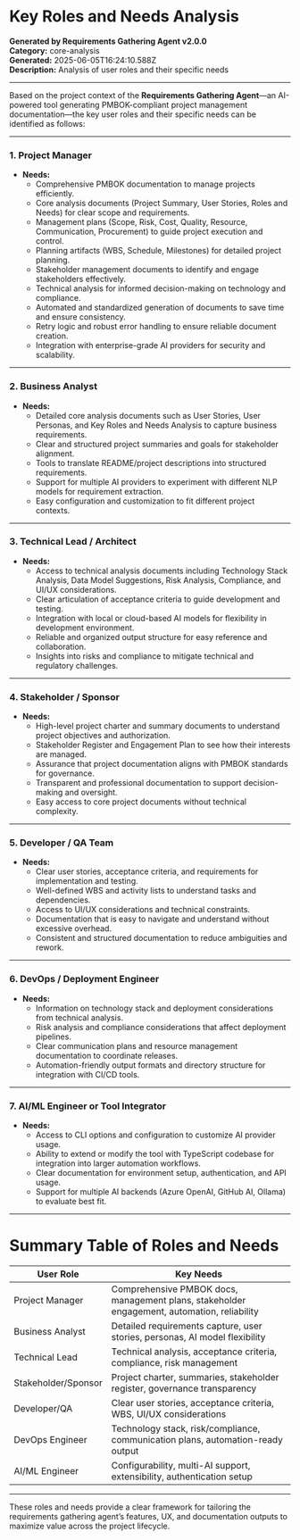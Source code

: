# Key Roles and Needs Analysis

**Generated by Requirements Gathering Agent v2.0.0**  
**Category:** core-analysis  
**Generated:** 2025-06-05T16:24:10.588Z  
**Description:** Analysis of user roles and their specific needs

---

Based on the project context of the **Requirements Gathering Agent**—an AI-powered tool generating PMBOK-compliant project management documentation—the key user roles and their specific needs can be identified as follows:

---

### 1. **Project Manager**
- **Needs:**
  - Comprehensive PMBOK documentation to manage projects efficiently.
  - Core analysis documents (Project Summary, User Stories, Roles and Needs) for clear scope and requirements.
  - Management plans (Scope, Risk, Cost, Quality, Resource, Communication, Procurement) to guide project execution and control.
  - Planning artifacts (WBS, Schedule, Milestones) for detailed project planning.
  - Stakeholder management documents to identify and engage stakeholders effectively.
  - Technical analysis for informed decision-making on technology and compliance.
  - Automated and standardized generation of documents to save time and ensure consistency.
  - Retry logic and robust error handling to ensure reliable document creation.
  - Integration with enterprise-grade AI providers for security and scalability.

---

### 2. **Business Analyst**
- **Needs:**
  - Detailed core analysis documents such as User Stories, User Personas, and Key Roles and Needs Analysis to capture business requirements.
  - Clear and structured project summaries and goals for stakeholder alignment.
  - Tools to translate README/project descriptions into structured requirements.
  - Support for multiple AI providers to experiment with different NLP models for requirement extraction.
  - Easy configuration and customization to fit different project contexts.

---

### 3. **Technical Lead / Architect**
- **Needs:**
  - Access to technical analysis documents including Technology Stack Analysis, Data Model Suggestions, Risk Analysis, Compliance, and UI/UX considerations.
  - Clear articulation of acceptance criteria to guide development and testing.
  - Integration with local or cloud-based AI models for flexibility in development environment.
  - Reliable and organized output structure for easy reference and collaboration.
  - Insights into risks and compliance to mitigate technical and regulatory challenges.

---

### 4. **Stakeholder / Sponsor**
- **Needs:**
  - High-level project charter and summary documents to understand project objectives and authorization.
  - Stakeholder Register and Engagement Plan to see how their interests are managed.
  - Assurance that project documentation aligns with PMBOK standards for governance.
  - Transparent and professional documentation to support decision-making and oversight.
  - Easy access to core project documents without technical complexity.

---

### 5. **Developer / QA Team**
- **Needs:**
  - Clear user stories, acceptance criteria, and requirements for implementation and testing.
  - Well-defined WBS and activity lists to understand tasks and dependencies.
  - Access to UI/UX considerations and technical constraints.
  - Documentation that is easy to navigate and understand without excessive overhead.
  - Consistent and structured documentation to reduce ambiguities and rework.

---

### 6. **DevOps / Deployment Engineer**
- **Needs:**
  - Information on technology stack and deployment considerations from technical analysis.
  - Risk analysis and compliance considerations that affect deployment pipelines.
  - Clear communication plans and resource management documentation to coordinate releases.
  - Automation-friendly output formats and directory structure for integration with CI/CD tools.

---

### 7. **AI/ML Engineer or Tool Integrator**
- **Needs:**
  - Access to CLI options and configuration to customize AI provider usage.
  - Ability to extend or modify the tool with TypeScript codebase for integration into larger automation workflows.
  - Clear documentation for environment setup, authentication, and API usage.
  - Support for multiple AI backends (Azure OpenAI, GitHub AI, Ollama) to evaluate best fit.

---

# Summary Table of Roles and Needs

| User Role           | Key Needs                                                                                  |
|---------------------|-------------------------------------------------------------------------------------------|
| Project Manager     | Comprehensive PMBOK docs, management plans, stakeholder engagement, automation, reliability |
| Business Analyst    | Detailed requirements capture, user stories, personas, AI model flexibility               |
| Technical Lead      | Technical analysis, acceptance criteria, compliance, risk management                       |
| Stakeholder/Sponsor | Project charter, summaries, stakeholder register, governance transparency                 |
| Developer/QA        | Clear user stories, acceptance criteria, WBS, UI/UX considerations                        |
| DevOps Engineer     | Technology stack, risk/compliance, communication plans, automation-ready output           |
| AI/ML Engineer      | Configurability, multi-AI support, extensibility, authentication setup                     |

---

These roles and needs provide a clear framework for tailoring the requirements gathering agent’s features, UX, and documentation outputs to maximize value across the project lifecycle.